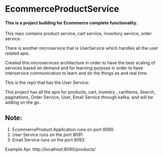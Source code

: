 # EcommerceProductService
#### This is a project building for Ecommerce complete functionality.
This repo contains product service, cart service, inventory service, order service. 

There is another microservice that is UserService which handles all the user related apis.

Created this microservices architecture in order to have the best scaling of services based on demand and for learning purpose in order to have interservice communication to learn and do the things as and real time.

This is the repo that has the User Service:

This project has all the apis for products, cart, Inventry , cartItems, Search, paginations, Order Service, User, Email Service through kafka, and will be adding on the go..

## Note:
1. EcommerceProduct Application runs on port 8090
2. User Service runs on the port 8091
3. Email Service runs on the port 8092

  Example Api: http://localhost:8090/products/


